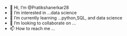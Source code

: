 - 👋 Hi, I’m @Pratikshanerkar28
- 👀 I’m interested in ...data science
- 🌱 I’m currently learning ...python,SQL, and data science
- 💞️ I’m looking to collaborate on ...
- 📫 How to reach me ...

<!---
Pratikshanerkar28/Pratikshanerkar28 is a ✨ special ✨ repository because its `README.md` (this file) appears on your GitHub profile.
You can click the Preview link to take a look at your changes.
--->
